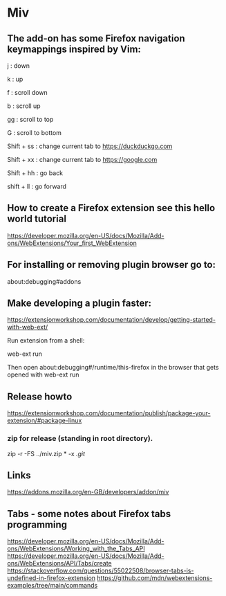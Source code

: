 # Miv

## The add-on has some Firefox navigation keymappings inspired by Vim:

j : down

k : up

f : scroll down

b : scroll up

gg : scroll to top

G : scroll to bottom

Shift + ss : change current tab to https://duckduckgo.com

Shift + xx : change current tab to https://google.com

Shift + hh : go back

shift + ll : go forward

## How to create a Firefox extension see this hello world tutorial
https://developer.mozilla.org/en-US/docs/Mozilla/Add-ons/WebExtensions/Your_first_WebExtension

## For installing or removing plugin browser go to:
about:debugging#addons

## Make developing a plugin faster:
https://extensionworkshop.com/documentation/develop/getting-started-with-web-ext/

Run extension from a shell:

web-ext run

Then open about:debugging#/runtime/this-firefox in the browser that gets opened with web-ext run

## Release howto
https://extensionworkshop.com/documentation/publish/package-your-extension/#package-linux

### zip for release (standing in root directory).
 zip -r -FS ../miv.zip * -x *.git*

## Links
https://addons.mozilla.org/en-GB/developers/addon/miv

## Tabs - some notes about Firefox tabs programming
https://developer.mozilla.org/en-US/docs/Mozilla/Add-ons/WebExtensions/Working_with_the_Tabs_API
https://developer.mozilla.org/en-US/docs/Mozilla/Add-ons/WebExtensions/API/Tabs/create
https://stackoverflow.com/questions/55022508/browser-tabs-is-undefined-in-firefox-extension
https://github.com/mdn/webextensions-examples/tree/main/commands
